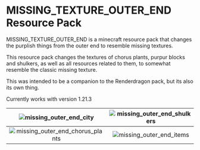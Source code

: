 # MISSING_TEXTURE_OUTER_END Resource Pack
MISSING_TEXTURE_OUTER_END is a minecraft resource pack that changes the purplish things from the outer end to resemble missing textures.

This resource pack changes the textures of chorus plants, purpur blocks and shulkers, as well as all resources related to them, to somewhat resemble the classic missing texture.

This was intended to be a companion to the Renderdragon pack, but its also its own thing.

Currently works with version 1.21.3

![missing_outer_end_city](https://github.com/user-attachments/assets/5e81076d-15b2-4d0f-932f-3cbd28fe4ff4) |  ![missing_outer_end_shulkers](https://github.com/user-attachments/assets/3cf93b5c-f844-4092-b87b-2a3b9b2a7af8)
:-------------------------:|:-------------------------:
![missing_outer_end_chorus_plants](https://github.com/user-attachments/assets/f021fe98-901b-4fb8-8bbf-091bb0120d32)  |  ![missing_outer_end_items](https://github.com/user-attachments/assets/2bcc6fac-46cb-4607-b78a-147ed676f357)
